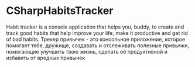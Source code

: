 # CSharpHabitsTracker
Habit tracker is a console application that helps you, buddy, to create and track good habits that help improve your life, make it productive and get rid of bad habits. 
Трекер привычек - это консольное приложение, которое помогает тебе, дружище, создавать и отслеживать полезные привычки, помогающие улучшить твою жизнь, сделать её продуктивной и избавить от вредных привычек
